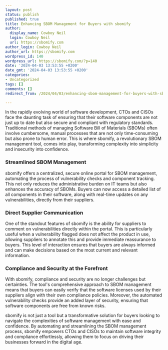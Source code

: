 ```yaml
---
layout: post
status: publish
published: true
title: Enhancing SBOM Management for Buyers with sbomify
author:
  display_name: Cowboy Neil
  login: Cowboy Neil
  url: https://sbomify.com
author_login: Cowboy Neil
author_url: https://sbomify.com
wordpress_id: 140
wordpress_url: https://sbomify.com/?p=140
date: '2024-04-03 13:53:55 +0200'
date_gmt: '2024-04-03 13:53:55 +0200'
categories:
- Uncategorized
tags: []
comments: []
redirect_from: /2024/04/03/enhancing-sbom-management-for-buyers-with-sbomify/

---
```


In the rapidly evolving world of software development, CTOs and CISOs face the daunting task of ensuring that their software components are not just up to date but also secure and compliant with regulatory standards. Traditional methods of managing Software Bill of Materials (SBOMs) often involve cumbersome, manual processes that are not only time-consuming but also prone to human error. This is where sbomify, a revolutionary SBOM management tool, comes into play, transforming complexity into simplicity and insecurity into confidence.

### Streamlined SBOM Management

sbomify offers a centralized, secure online portal for SBOM management, automating the process of vulnerability checks and component tracking. This not only reduces the administrative burden on IT teams but also enhances the accuracy of SBOMs. Buyers can now access a detailed list of all components in their software, along with real-time updates on any vulnerabilities, directly from their suppliers.

### Direct Supplier Communication

One of the standout features of sbomify is the ability for suppliers to comment on vulnerabilities directly within the portal. This is particularly useful when a vulnerability flagged does not affect the product in use, allowing suppliers to annotate this and provide immediate reassurance to buyers. This level of interaction ensures that buyers are always informed and can make decisions based on the most current and relevant information.

### Compliance and Security at the Forefront

With sbomify, compliance and security are no longer challenges but certainties. The tool's comprehensive approach to SBOM management means that buyers can easily verify that the software licenses used by their suppliers align with their own compliance policies. Moreover, the automated vulnerability checks provide an added layer of security, ensuring that software components are free from known risks.

sbomify is not just a tool but a transformative solution for buyers looking to navigate the complexities of software management with ease and confidence. By automating and streamlining the SBOM management process, sbomify empowers CTOs and CISOs to maintain software integrity and compliance effortlessly, allowing them to focus on driving their businesses forward in the digital age.
